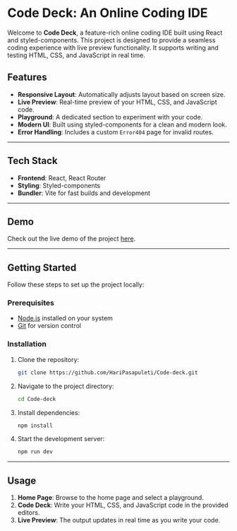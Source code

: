 # Code Deck: An Online Coding IDE

Welcome to **Code Deck**, a feature-rich online coding IDE built using React and styled-components. This project is designed to provide a seamless coding experience with live preview functionality. It supports writing and testing HTML, CSS, and JavaScript in real time.

## Features

- **Responsive Layout**: Automatically adjusts layout based on screen size.
- **Live Preview**: Real-time preview of your HTML, CSS, and JavaScript code.
- **Playground**: A dedicated section to experiment with your code.
- **Modern UI**: Built using styled-components for a clean and modern look.
- **Error Handling**: Includes a custom `Error404` page for invalid routes.

---
## Tech Stack

- **Frontend**: React, React Router
- **Styling**: Styled-components
- **Bundler**: Vite for fast builds and development

---
## Demo

Check out the live demo of the project [here](https://code-deck2.vercel.app).

---
## Getting Started

Follow these steps to set up the project locally:

### Prerequisites

- [Node.js](https://nodejs.org/) installed on your system
- [Git](https://git-scm.com/) for version control

### Installation

1. Clone the repository:
   ```bash
   git clone https://github.com/HariPasapuleti/Code-deck.git
   ```
2. Navigate to the project directory:
   ```bash
   cd Code-deck
   ```
3. Install dependencies:
   ```bash
   npm install
   ```
4. Start the development server:
   ```bash
   npm run dev
   ```
<!--
5. Open your browser and navigate to:
   ```arduino
   http://localhost:3000
   ```
-->

---
## Usage

1. **Home Page**: Browse to the home page and select a playground.
2. **Code Deck**: Write your HTML, CSS, and JavaScript code in the provided editors.
3. **Live Preview**: The output updates in real time as you write your code.

